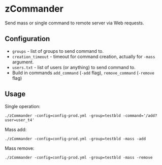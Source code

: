 # zCommander

Send mass or single command to remote server via Web requests.

## Configuration

- `groups` - list of groups to send command to.
- `creation_timeout` - timeout for command creation, actually for `-mass` argument.
- `users.txt` - list of users (or anything) to send command to.
- Build in commands `add_command` (`-add` flag), `remove_command` (`-remove` flag)

## Usage

Single operation:

```shell
./zCommander -config=config-prod.yml -group=testbld -command='/add?user=user_t4'
```

Mass add:

```shell
./zCommander -config=config-prod.yml -group=testbld -mass -add
````

Mass remove:

```shell
./zCommander -config=config-prod.yml -group=testbld -mass -remove
```